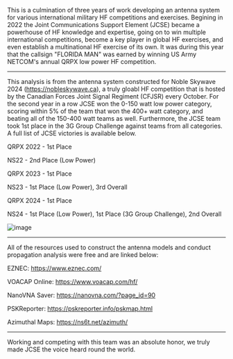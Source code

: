 This is a culmination of three years of work developing an antenna system for various international military HF competitions and exercises. Begining in 2022 the Joint Communications Support Element (JCSE) became a powerhouse of HF knowledge and expertise, going on to win multiple international competitions, become a key player in global HF exercises, and even establish a multinational HF exercise of its own. It was during this year that the callsign "FLORIDA MAN" was earned by winning US Army NETCOM's annual QRPX low power HF competition.

_____________________________________________________________________________________________________________________________________________________________________________________________________________________
 
This analysis is from the antenna system constructed for Noble Skywave 2024 (https://nobleskywave.ca), a truly gloabl HF competition that is hosted by the Canadian Forces Joint Signal Regiment (CFJSR) every October. For the second year in a row JCSE won the 0-150 watt low power category, scoring within 5% of the team that won the 400+ watt category, and beating all of the 150-400 watt teams as well. Furthermore, the JCSE team took 1st place in the 3G Group Challenge against teams from all categories. A full list of JCSE victories is available below. 


  QRPX 2022 - 1st Place
  
  NS22 - 2nd Place (Low Power)
  
  QRPX 2023 - 1st Place
  
  NS23 - 1st Place (Low Power), 3rd Overall
  
  QRPX 2024 - 1st Place
  
  NS24 - 1st Place (Low Power), 1st Place (3G Group Challenge), 2nd Overall

  
  ![image](https://github.com/user-attachments/assets/e91f2a6b-9c95-47e6-bd75-d98240e5dcdb)

	 
_____________________________________________________________________________________________________________________________________________________________________________________________________________________
  
All of the resources used to construct the antenna models and conduct propagation analysis were free and are linked below:
  
  
  EZNEC: https://www.eznec.com/
  
  VOACAP Online: https://www.voacap.com/hf/
  
  NanoVNA Saver: https://nanovna.com/?page_id=90
  
  PSKReporter: https://pskreporter.info/pskmap.html
  
  Azimuthal Maps: https://ns6t.net/azimuth/  

_____________________________________________________________________________________________________________________________________________________________________________________________________________________

Working and competing with this team was an absolute honor, we truly made JCSE the voice heard round the world. 
